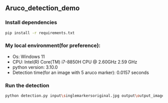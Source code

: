 ## Aruco_detection_demo
### Install dependencies
```bash
pip install -r requirements.txt
```



### My local environment(for preference):
* Os: Windows 11
* CPU: Intel(R) Core(TM) i7-8850H CPU @ 2.60GHz   2.59 GHz
* python version: 3.10.0
* Detection time(for an image with 5 aruco marker): 0.0157 seconds

### Run the detection
```bash
python detection.py input\singlemarkersoriginal.jpg output\output_image.png
```
